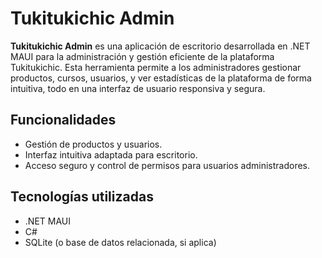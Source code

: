 # Tukitukichic Admin

**Tukitukichic Admin** es una aplicación de escritorio desarrollada en .NET MAUI para la administración y gestión eficiente de la plataforma Tukitukichic. Esta herramienta permite a los administradores gestionar productos, cursos, usuarios, y ver estadísticas de la plataforma de forma intuitiva, todo en una interfaz de usuario responsiva y segura.

## Funcionalidades
- Gestión de productos y usuarios.
- Interfaz intuitiva adaptada para escritorio.
- Acceso seguro y control de permisos para usuarios administradores.

## Tecnologías utilizadas
- .NET MAUI
- C#
- SQLite (o base de datos relacionada, si aplica)
